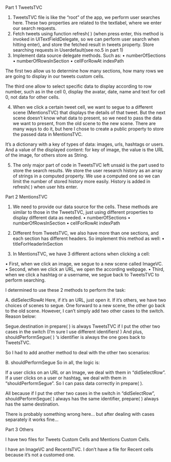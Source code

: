 Part 1 TweetsTVC 

1. TweetsTVC file is like the “root” of the app, we perform user searches here. These two properties are related to the textlabel, where we enter our search requests.
2. Fetch tweets using function refresh( ) (when press enter, this method is invoked in UITextFieldDelegate, so we can perform user search when hitting enter), and store the fetched result in tweets property. Store searching requests in Userdefault(see no.5 in part 1)
3. Implement data source delegate methods. Such as:
•	numberOfSections
•	numberOfRowsInSection
•	cellForRowAt indexPath

The first two allow us to determine how many sections, how many rows we are going to display in our tweets custom cells. 

The third one allow to select specific data to display according to row number, such as in the cell 0, display the avatar, date, name and text for cell 0, not data for other cells.


4. When we click a certain tweet cell, we want to segue to a different scene (MentionsTVC) that displays the details of that tweet. 
But the next scene doesn’t know what data to present, so we need to pass the data we want to present, from the old scene to the new scene.
There are many ways to do it, but here I chose to create a public property to store the passed data in MentionsTVC. 

It’s a dictionary with a key of types of data: images, urls, hashtags or users. And a value of the displayed content: for key of image, the value is the URL of the image, for others store as String. 

5. The only major part of code in TweetsTVC left unsaid is the part used to store the search results. 
We store the user research history as an array of strings in a computed property. We use a computed one so we can limit the number of stored history more easily. History is added in refresh( ) when user hits enter.


Part 2 MentionsTVC

1. We need to provide our data source for the cells. These methods are similar to those in the TweetsTVC, just using different properties to display different data as needed.
•	numberOfSections
•	numberOfRowsInSection
•	cellForRowAt indexPath

2. Different from TweetsTVC, we also have more than one sections, and each section has different headers. So implement this method as well:
•	titleForHeaderInSection

3. In MentionsTVC, we have 3 different actions when clicking a cell:

•	First, when we click an image, we segue to a new scene called ImageVC.
•	Second, when we click an URL, we open the according webpage.
•	Third, when we click a hashtag or a username, we segue back to TweetsTVC to perform searching.

I determined to use these 2 methods to perform the task:

A.	didSelectRowAt
Here, if it’s an URL, just open it. 
If it’s others, we have two choices of scenes to segue. One forward to a new scene, the other go back to the old scene. However, I can’t simply add two other cases to the switch. Reason below:

Segue.destination in prepare( ) is always TweetsTVC if I put the other two cases in the    switch (I’m sure I use different identifiers! )
And plus, shouldPerformSegue( ) ‘s identifier is always the one goes back to TweetsTVC.

So I had to add another method to deal with the other two scenarios:

B.	shouldPerformSegue
So in all, the logic is: 

If a user clicks on an URL or an Image,  we deal with them in “didSelectRow”. If  a user clicks on a user or hashtag, we deal with them in “shouldPerformSegue”.  So I  can pass data correctly in prepare( ).

All because if I put the other two cases in the switch in “didSelectRow”, shouldPerformSegue( ) always has the same identifier, prepare( ) always has the same destination. 

There is probably something wrong here… but after dealing with cases separately it works fine…

Part 3 Others

I have two files for Tweets Custom Cells and Mentions Custom Cells.

I have an ImageVC and RecentsTVC. I don’t have a file for Recent cells because it’s not a customed one. 

